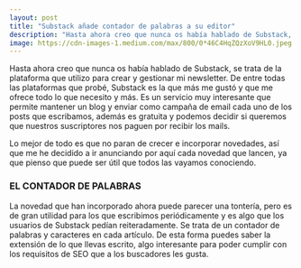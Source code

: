 ```yaml
---
layout: post
title: "Substack añade contador de palabras a su editor"
description: "Hasta ahora creo que nunca os había hablado de Substack, se trata de la plataforma que utilizo para crear y gestionar mi newsletter."
image: https://cdn-images-1.medium.com/max/800/0*46C4HqZQzXoV9HL0.jpeg
---
```



Hasta ahora creo que nunca os había hablado de Substack, se trata de la plataforma que utilizo para crear y gestionar mi newsletter. De entre todas las plataformas que probé, Substack es la que más me gustó y que me ofrece todo lo que necesito y más. Es un servicio muy interesante que permite mantener un blog y enviar como campaña de email cada uno de los posts que escribamos, además es gratuita y podemos decidir si queremos que nuestros suscriptores nos paguen por recibir los mails.

Lo mejor de todo es que no paran de crecer e incorporar novedades, así que me he decidido a ir anunciando por aquí cada novedad que lancen, ya que pienso que puede ser útil que todos las vayamos conociendo.

### EL CONTADOR DE PALABRAS

La novedad que han incorporado ahora puede parecer una tontería, pero es de gran utilidad para los que escribimos periódicamente y es algo que los usuarios de Substack pedían reiteradamente. Se trata de un contador de palabras y caracteres en cada artículo. De esta forma puedes saber la extensión de lo que llevas escrito, algo interesante para poder cumplir con los requisitos de SEO que a los buscadores les gusta.